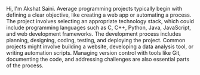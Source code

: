 Hi, I'm Akshat Saini. Average programming projects typically begin with defining a clear objective, like creating a web app or automating a process. The project involves selecting an appropriate technology stack, which could include programming languages such as C, C++, Python, Java, JavaScript, and web development frameworks. The development process includes planning, designing, coding, testing, and deploying the project. Common projects might involve building a website, developing a data analysis tool, or writing automation scripts. Managing version control with tools like Git, documenting the code, and addressing challenges are also essential parts of the process.
